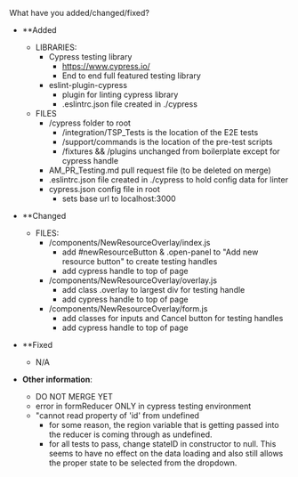 What have you added/changed/fixed?

-   \*\*Added
    - LIBRARIES:
        - Cypress testing library
            - https://www.cypress.io/
            - End to end full featured testing library
        - eslint-plugin-cypress
            - plugin for linting cypress library
            - .eslintrc.json file created in ./cypress
    - FILES 
        - /cypress folder to root
            - /integration/TSP_Tests is the location of the E2E tests
            - /support/commands is the location of the pre-test scripts
            - /fixtures && /plugins unchanged from boilerplate except for cypress handle
        - AM_PR_Testing.md pull request file (to be deleted on merge)
        - .eslintrc.json file created in ./cypress to hold config data for linter
        - cypress.json config file in root
            - sets base url to localhost:3000

-   \*\*Changed
    - FILES:
        - /components/NewResourceOverlay/index.js
            - add #newResourceButton & .open-panel to "Add new resource button" to create testing handles
            - add cypress handle to top of page
        - /components/NewResourceOverlay/overlay.js
            - add class .overlay to largest div for testing handle
            - add cypress handle to top of page
        - /components/NewResourceOverlay/form.js
            - add classes for inputs and Cancel button for testing handles
            - add cypress handle to top of page

-   \*\*Fixed
    - N/A

-   **Other information**:
    - DO NOT MERGE YET
    - error in formReducer ONLY in cypress testing environment
    - "cannot read property of 'id' from undefined
        - for some reason, the region variable that is getting passed into the reducer is coming through as undefined.
        - for all tests to pass, change stateID in constructor to null. This seems to have no effect on the data loading and also still allows the proper state to be selected from the dropdown.
